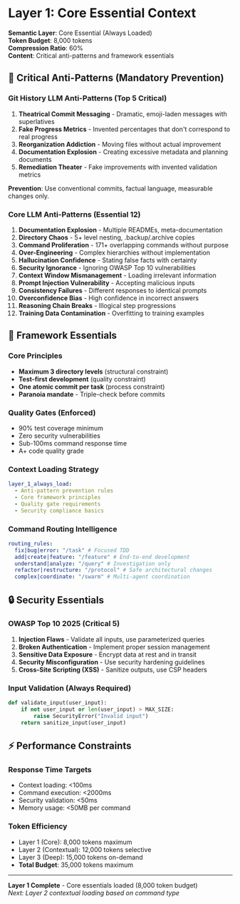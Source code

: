 # Layer 1: Core Essential Context

**Semantic Layer**: Core Essential (Always Loaded)  
**Token Budget**: 8,000 tokens  
**Compression Ratio**: 60%  
**Content**: Critical anti-patterns and framework essentials  

## 🚨 Critical Anti-Patterns (Mandatory Prevention)

### Git History LLM Anti-Patterns (Top 5 Critical)
1. **Theatrical Commit Messaging** - Dramatic, emoji-laden messages with superlatives
2. **Fake Progress Metrics** - Invented percentages that don't correspond to real progress  
3. **Reorganization Addiction** - Moving files without actual improvement
4. **Documentation Explosion** - Creating excessive metadata and planning documents
5. **Remediation Theater** - Fake improvements with invented validation metrics

**Prevention**: Use conventional commits, factual language, measurable changes only.

### Core LLM Anti-Patterns (Essential 12)
1. **Documentation Explosion** - Multiple READMEs, meta-documentation
2. **Directory Chaos** - 5+ level nesting, .backup/.archive copies  
3. **Command Proliferation** - 171+ overlapping commands without purpose
4. **Over-Engineering** - Complex hierarchies without implementation
5. **Hallucination Confidence** - Stating false facts with certainty
6. **Security Ignorance** - Ignoring OWASP Top 10 vulnerabilities
7. **Context Window Mismanagement** - Loading irrelevant information
8. **Prompt Injection Vulnerability** - Accepting malicious inputs
9. **Consistency Failures** - Different responses to identical prompts
10. **Overconfidence Bias** - High confidence in incorrect answers
11. **Reasoning Chain Breaks** - Illogical step progressions
12. **Training Data Contamination** - Overfitting to training examples

## 🎯 Framework Essentials

### Core Principles
- **Maximum 3 directory levels** (structural constraint)
- **Test-first development** (quality constraint)  
- **One atomic commit per task** (process constraint)
- **Paranoia mandate** - Triple-check before commits

### Quality Gates (Enforced)
- 90% test coverage minimum
- Zero security vulnerabilities  
- Sub-100ms command response time
- A+ code quality grade

### Context Loading Strategy
```yaml
layer_1_always_load:
  - Anti-pattern prevention rules
  - Core framework principles  
  - Quality gate requirements
  - Security compliance basics
```

### Command Routing Intelligence
```yaml
routing_rules:
  fix|bug|error: "/task" # Focused TDD
  add|create|feature: "/feature" # End-to-end development  
  understand|analyze: "/query" # Investigation only
  refactor|restructure: "/protocol" # Safe architectural changes
  complex|coordinate: "/swarm" # Multi-agent coordination
```

## 🔒 Security Essentials

### OWASP Top 10 2025 (Critical 5)
1. **Injection Flaws** - Validate all inputs, use parameterized queries
2. **Broken Authentication** - Implement proper session management
3. **Sensitive Data Exposure** - Encrypt data at rest and in transit
4. **Security Misconfiguration** - Use security hardening guidelines
5. **Cross-Site Scripting (XSS)** - Sanitize outputs, use CSP headers

### Input Validation (Always Required)
```python
def validate_input(user_input):
    if not user_input or len(user_input) > MAX_SIZE:
        raise SecurityError("Invalid input")
    return sanitize_input(user_input)
```

## ⚡ Performance Constraints

### Response Time Targets
- Context loading: <100ms
- Command execution: <2000ms
- Security validation: <50ms  
- Memory usage: <50MB per command

### Token Efficiency
- Layer 1 (Core): 8,000 tokens maximum
- Layer 2 (Contextual): 12,000 tokens selective
- Layer 3 (Deep): 15,000 tokens on-demand
- **Total Budget**: 35,000 tokens maximum

---

**Layer 1 Complete** - Core essentials loaded (8,000 token budget)  
*Next: Layer 2 contextual loading based on command type*